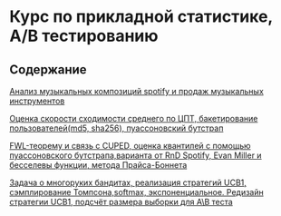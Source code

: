# Курс по прикладной статистике, A/B тестированию
## Содержание
[Анализ музыкальных композиций spotify и продаж музыкальных инструментов ](EDA_spotify.ipynb)

[Оценка скорости сходимости среднего по ЦПТ, бакетирование пользователей(md5, sha256), пуассоновский бутстрап](Split_system_cit.ipynb)

[FWL-теорему и связь с CUPED, оценка квантилей с помощью пуассоновского бутстрапа,варианта от RnD Spotify, Evan Miller и бесселевы функции, метода Прайса-Боннета ](Boostraps_methods.ipynb)

[Задача о многоруких бандитах, реализация стратегий UCB1, сэмплирование Томпсона,softmax, экспоненциальное. Редизайн стратегии UCB1, подсчёт размера выборки для A\B теста](Multiarm_bandits.ipynb)



